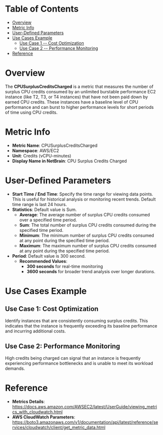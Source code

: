 # Table of Contents
- [Overview](#overview)
- [Metric Info](#metric-info)
- [User-Defined Parameters](#user-defined-parameters)
- [Use Cases Example](#example)
    - [Use Case 1 -- Cost Optimization](#example-1) 
    - [Use Case 2 -- Performance Monitoring](#example-2)
- [Reference](#reference)

# Overview <a name="overview"></a>
The <b>CPUSurplusCreditsCharged</b> is a metric that measures the number of surplus CPU credits consumed by an unlimited burstable performance EC2 instance (like T2, T3, or T4 instances) that have not been paid down by earned CPU credits. These instances have a baseline level of CPU performance and can burst to higher performance levels for short periods of time using CPU credits.

# Metric Info <a name="metric-info"></a>
* <b>Metric Name</b>: CPUSurplusCreditsCharged
* <b>Namespace</b>: AWS/EC2
* <b>Unit</b>: Credits (vCPU-minutes)
* <b>Display Name in NetBrain</b>: CPU Surplus Credits Charged

# User-Defined Parameters <a name="user-defined-parameters"></a>
* <b>Start Time / End Time</b>: Specify the time range for viewing data points. This is useful for historical analysis or monitoring recent trends. Default time range is last 24 hours.
* <b>Statistics</b>: Default value is Sum.
  * <b>Average</b>: The average number of surplus CPU credits consumed over a specified time period.
  * <b>Sum</b>: The total number of surplus CPU credits consumed during the specified time period.
  * <b>Minimum</b>: The minimum number of surplus CPU credits consumed at any point during the specified time period.
  * <b>Maximum</b>: The maximum number of surplus CPU credits consumed at any point during the specified time period.
* <b>Period</b>: Default value is 300 second.
  * <b>Recommended Values</b>:
    * <b>300 seconds</b> for real-time monitoring
    * <b>3600 seconds</b> for broader trend analysis over longer durations.

# Use Cases Example <a name="example"></a>
## Use Case 1: Cost Optimization <a name="example-1"></a>
Identify instances that are consistently consuming surplus credits. This indicates that the instance is frequently exceeding its baseline performance and incurring additional costs.

## Use Case 2: Performance Monitoring <a name="example-2"></a>
High credits being charged can signal that an instance is frequently experiencing performance bottlenecks and is unable to meet its workload demands.


# Reference <a name="reference"></a>
* <b>Metrics Details</b>: https://docs.aws.amazon.com/AWSEC2/latest/UserGuide/viewing_metrics_with_cloudwatch.html
* <b>AWS CloudWatch Parameters</b>: https://boto3.amazonaws.com/v1/documentation/api/latest/reference/services/cloudwatch/client/get_metric_data.html